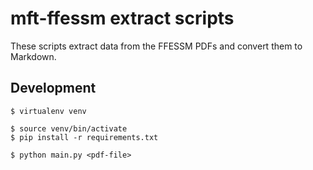 # mft-ffessm extract scripts

These scripts extract data from the FFESSM PDFs and convert them to Markdown.

## Development

```shell
$ virtualenv venv

$ source venv/bin/activate
$ pip install -r requirements.txt

$ python main.py <pdf-file>
```
